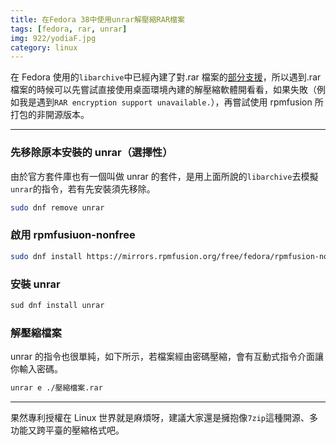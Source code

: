 ```yaml
---
title: 在Fedora 38中使用unrar解壓縮RAR檔案
tags: [fedora, rar, unrar]
img: 922/yodiaF.jpg
category: linux
---
```


在 Fedora 使用的`libarchive`中已經內建了對.rar 檔案的[部分支援](https://github.com/libarchive/libarchive#supported-formats)，所以遇到.rar 檔案的時候可以先嘗試直接使用桌面環境內建的解壓縮軟體開看看，如果失敗（例如我是遇到`RAR encryption support unavailable.`），再嘗試使用 rpmfusion 所打包的非開源版本。

<!--more-->

---

### 先移除原本安裝的 unrar（選擇性）

由於官方套件庫也有一個叫做 unrar 的套件，是用上面所說的`libarchive`去模擬`unrar`的指令，若有先安裝須先移除。

```bash
sudo dnf remove unrar
```

### 啟用 rpmfusiuon-nonfree

```bash
sudo dnf install https://mirrors.rpmfusion.org/free/fedora/rpmfusion-nonfree-release-$(rpm -E %fedora).noarch.rpm
```

### 安裝 unrar

```bash
sud dnf install unrar
```

### 解壓縮檔案

unrar 的指令也很單純，如下所示，若檔案經由密碼壓縮，會有互動式指令介面讓你輸入密碼。

```bash
unrar e ./壓縮檔案.rar
```

---

果然專利授權在 Linux 世界就是麻煩呀，建議大家還是擁抱像`7zip`這種開源、多功能又跨平臺的壓縮格式吧。
